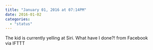 ```yaml
---
title: "January 01, 2016 at 07:14PM"
date: 2016-01-02
categories: 
  - "status"
---
```


The kid is currently yelling at Siri. What have I done?! from Facebook  
via IFTTT
